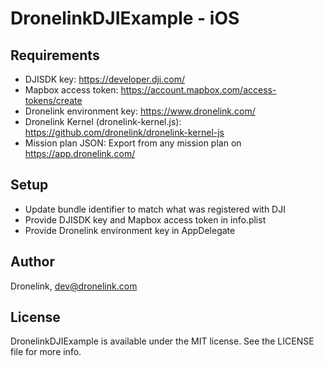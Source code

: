 # DronelinkDJIExample - iOS

## Requirements

- DJISDK key: https://developer.dji.com/
- Mapbox access token: https://account.mapbox.com/access-tokens/create
- Dronelink environment key: https://www.dronelink.com/
- Dronelink Kernel (dronelink-kernel.js): https://github.com/dronelink/dronelink-kernel-js
- Mission plan JSON: Export from any mission plan on https://app.dronelink.com/

## Setup

- Update bundle identifier to match what was registered with DJI
- Provide DJISDK key and Mapbox access token in info.plist
- Provide Dronelink environment key in AppDelegate

## Author

Dronelink, dev@dronelink.com

## License

DronelinkDJIExample is available under the MIT license. See the LICENSE file for more info.
